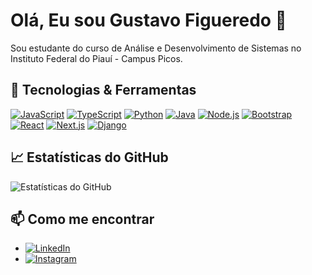 # Olá, Eu sou Gustavo Figueredo 👋

Sou estudante do curso de Análise e Desenvolvimento de Sistemas no Instituto Federal do Piauí - Campus Picos.

## 🚀 Tecnologias & Ferramentas
[![JavaScript](https://img.shields.io/badge/-JavaScript-F7DF1E?logo=javascript&logoColor=black)](https://www.javascript.com)
[![TypeScript](https://img.shields.io/badge/-TypeScript-3178C6?logo=typescript&logoColor=white)](https://www.typescriptlang.org)
[![Python](https://img.shields.io/badge/-Python-3776AB?logo=python&logoColor=white)](https://www.python.org)
[![Java](https://img.shields.io/badge/-Java-007396?logo=java&logoColor=white)](https://www.java.com)
[![Node.js](https://img.shields.io/badge/-Node.js-339933?logo=node.js&logoColor=white)](https://nodejs.org)
[![Bootstrap](https://img.shields.io/badge/-Bootstrap-7952B3?logo=bootstrap&logoColor=white)](https://getbootstrap.com)
[![React](https://img.shields.io/badge/-React-61DAFB?logo=react&logoColor=black)](https://reactjs.org)
[![Next.js](https://img.shields.io/badge/-Next.js-000000?logo=next.js&logoColor=white)](https://nextjs.org)
[![Django](https://img.shields.io/badge/-Django-092E20?logo=django&logoColor=white)](https://www.djangoproject.com)


## 📈 Estatísticas do GitHub

![Estatísticas do GitHub](https://github-readme-stats.vercel.app/api?username=megusta01&show_icons=true&theme=radical)

## 📫 Como me encontrar

- [![LinkedIn](https://img.shields.io/badge/-LinkedIn-0077B5?logo=linkedin&logoColor=white)](www.linkedin.com/in/gustavo-figueredo-431185169)
- [![Instagram](https://img.shields.io/badge/-Instagram-E4405F?logo=instagram&logoColor=white)](https://www.instagram.com/figueredogusta)


